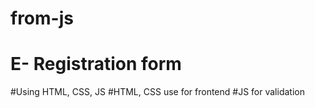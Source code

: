 # from-js
# E- Registration form
#Using HTML, CSS, JS
#HTML, CSS use for frontend
#JS for validation
